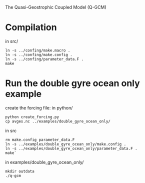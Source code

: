 The Quasi-Geostrophic Coupled Model (Q-GCM)
# Compilation
in src/
```
ln -s ../confing/make.macro .
ln -s ../confing/make.config .
ln -s ../confing/parameter_data.F .
make
```


# Run the double gyre ocean only example
create the forcing file: 
in python/
```
python create_forcing.py
cp avges.nc ../examples/double_gyre_ocean_only/
```

in src
```
rm make.config parameter_data.F
ln -s ../examples/double_gyre_ocean_only/make.config .
ln -s ../examples/double_gyre_ocean_only/parameter_data.F .
make`
```

in examples/double_gyre_ocean_only/
```
mkdir outdata
./q-gcm
```